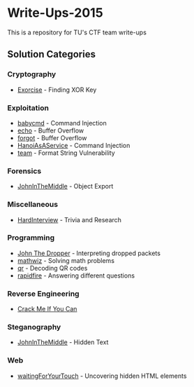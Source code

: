 # Write-Ups-2015
This is a repository for TU's CTF team write-ups

## Solution Categories

### Cryptography
* [Exorcise](PoliCTF/Crypto/Exorcise/) - Finding XOR Key

### Exploitation
* [babycmd](DefConQual15/babycmd/) - Command Injection
* [echo](Backdoorctf15/echo_100/) - Buffer Overflow
* [forgot](Backdoorctf15/forgot_200/) - Buffer Overflow
* [HanoiAsAService](PoliCTF/Pwn/HanoiAsAService/) - Command Injection
* [team](Backdoorctf15/team_600/) - Format String Vulnerability

### Forensics
* [JohnInTheMiddle](PoliCTF/Forensics/JohnInTheMiddle/) - Object Export

### Miscellaneous
* [HardInterview](PoliCTF/GrabBag/HardInterview/) - Trivia and Research

### Programming
* [John The Dropper](PoliCTF/GrabBag/Dropper) - Interpreting dropped packets
* [mathwiz](DefConQual15/mathwiz/) - Solving math problems
* [qr](Backdoorctf15/qr_75/) - Decoding QR codes
* [rapidfire](Backdoorctf15/rapidFire_500/) - Answering different questions

### Reverse Engineering
* [Crack Me If You Can](PoliCTF/RE/CrackMe)

### Steganography
* [JohnInTheMiddle](PoliCTF/Forensics/JohnInTheMiddle/) - Hidden Text

### Web
* [waitingForYourTouch](DefConQual15/waitingForYourTouch/) - Uncovering hidden HTML elements
